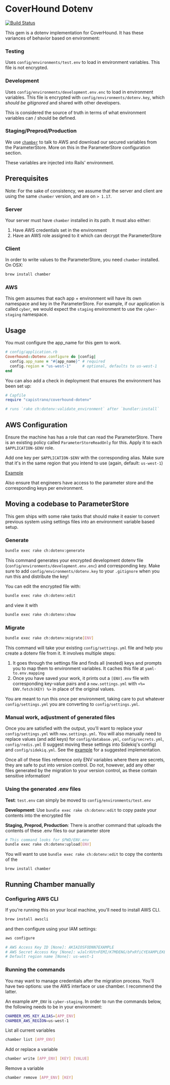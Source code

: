# CoverHound Dotenv

[![Build Status](https://api.travis-ci.org/coverhound/coverhound-dotenv.svg?branch=master)](https://travis-ci.org/coverhound/coverhound-dotenv)

This gem is a dotenv implementation for CoverHound. It has these variances of
behavior based on environment:

### Testing

Uses `config/environments/test.env` to load in environment variables. This file
is not encrypted.

### Development

Uses `config/environments/development.env.enc` to load in environment variables.
This file is encrypted with `config/environments/dotenv.key`, which _should be
gitignored_ and shared with other developers.

This is considered the source of truth in terms of what environment variables
can / should be defined.

### Staging/Preprod/Production

We use [`chamber`](https://github.com/segmentio/chamber) to talk to AWS and
download our secured variables from the ParameterStore. More on this in the
ParameterStore configuration section.

These variables are injected into Rails' environment.

## Prerequisites

Note: For the sake of consistency, we assume that the server and client are
using the same `chamber` version, and are on `> 1.17`.

### Server

Your server must have `chamber` installed in its path. It must also either:
1. Have AWS credentials set in the environment
2. Have an AWS role assigned to it which can decrypt the ParameterStore

### Client

In order to write values to the ParameterStore, you need `chamber` installed. On
OSX:

```sh
brew install chamber
```

### AWS

This gem assumes that each app + environment will have its own namespace and key
in the ParameterStore. For example, if our application is called `cyber`, we
would expect the `staging` environment to use the `cyber-staging` namespace.

## Usage

You must configure the app_name for this gem to work.

```rb
# config/application.rb
Coverhound::Dotenv.configure do |config|
  config.app_name = "#{app_name}" # required
  config.region = "us-west-1"     # optional, defaults to us-west-1
end
```

You can also add a check in deployment that ensures the environment has been
set up:

```rb
# Capfile
require "capistrano/coverhound-dotenv"

# runs `rake ch:dotenv:validate_environment` after `bundler:install`
```

## AWS Configuration

Ensure the machine has has a role that can read the ParameterStore. There is an
existing policy called `ParameterStoreReadOnly` for this. Apply it to each
`$APPLICATION-$ENV` role.

Add one key per `$APPLICATION-$ENV` with the corresponding alias. Make sure that
it's in the same region that you intend to use (again, default: `us-west-1`)

[Example](https://console.aws.amazon.com/iam/home?region=us-west-1#/roles/cyber-staging)

Also ensure that engineers have access to the parameter store and the
corresponding keys per environment.

## Moving a codebase to ParameterStore

This gem ships with some rake tasks that should make it easier to convert
previous system using settings files into an environment variable based setup.

### Generate

```sh
bundle exec rake ch:dotenv:generate
```

This command generates your encrypted development dotenv file
(`config/environments/development.env.enc`) and corresponding key. Make sure to
add `config/environments/dotenv.key` to your `.gitignore` when you run this and
distribute the key!

You can edit the encrypted file with:

```sh
bundle exec rake ch:dotenv:edit
```

and view it with

```sh
bundle exec rake ch:dotenv:show
```

### Migrate

```sh
bundle exec rake ch:dotenv:migrate[ENV]
```

This command will take your existing `config/settings.yml` file and help you
create a dotenv file from it. It involves multiple steps:

1. It goes through the settings file and finds all (nested) keys and prompts you
   to map them to environment variables. It caches this file at
   `yaml-to.env.mapping`
2. Once you have saved your work, it prints out a `[ENV].env` file with
   corresponding key-value pairs and a `new.settings.yml` with
   `<%= ENV.fetch(KEY) %>` in place of the original values.

You are meant to run this once per environment, taking care to put whatever
`config/settings.yml` you are converting to `config/settings.yml`.

### Manual work, adjustment of generated files

Once you are satisfied with the output, you'll want to replace your
`config/settings.yml` with `new.settings.yml`. You will also manually need to
replace values (and add keys) for `config/database.yml`, `config/secrets.yml`,
`config/redis.yml` (I suggest moving these settings into Sidekiq's config) and
`config/sidekiq.yml`. See the [example](./example/config) for a suggested
implementation.

Once all of these files reference only ENV variables where there are secrets,
they are safe to put into version control. Do not, however, add any other files
generated by the migration to your version control, as these contain sensitive
information!

### Using the generated .env files

**Test**: `test.env` can simply be moved to `config/environments/test.env`

**Development**: Use `bundle exec rake ch:dotenv:edit` to copy paste your
contents into the encrypted file

**Staging, Preprod, Production**: There is another command that uploads the
contents of these .env files to our parameter store

```sh
# This command looks for $PWD/ENV.env
bundle exec rake ch:dotenv:upload[ENV]
```

You will want to use `bundle exec
rake ch:dotenv:edit` to copy the contents of the

```
brew install chamber
```

## Running Chamber manually

### Configuring AWS CLI

If you're running this on your local machine, you'll need to install AWS CLI.

```sh
brew install awscli
```

and then configure using your IAM settings:

```sh
aws configure

# AWS Access Key ID [None]: AKIAIOSFODNN7EXAMPLE
# AWS Secret Access Key [None]: wJalrXUtnFEMI/K7MDENG/bPxRfiCYEXAMPLEKEY
# Default region name [None]: us-west-1
```

### Running the commands

You may want to manage credentials after the migration process. You'll have two
options: use the AWS interface or use chamber. I recommend the latter.

An example `APP_ENV` is `cyber-staging`. In order to run the commands below, the
following needs to be in your environment:

```sh
CHAMBER_KMS_KEY_ALIAS=[APP_ENV]
CHAMBER_AWS_REGION=us-west-1
```

List all current variables

```sh
chamber list [APP_ENV]
```

Add or replace a variable

```sh
chamber write [APP_ENV] [KEY] [VALUE]
```

Remove a variable

```sh
chamber remove [APP_ENV] [KEY]
```
